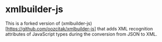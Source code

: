 # xmlbuilder-js

This is a forked version of (xmlbuilder-js)[https://github.com/oozcitak/xmlbuilder-js] that adds XML recognition attributes of JavaScript types during the conversion from JSON to XML.
